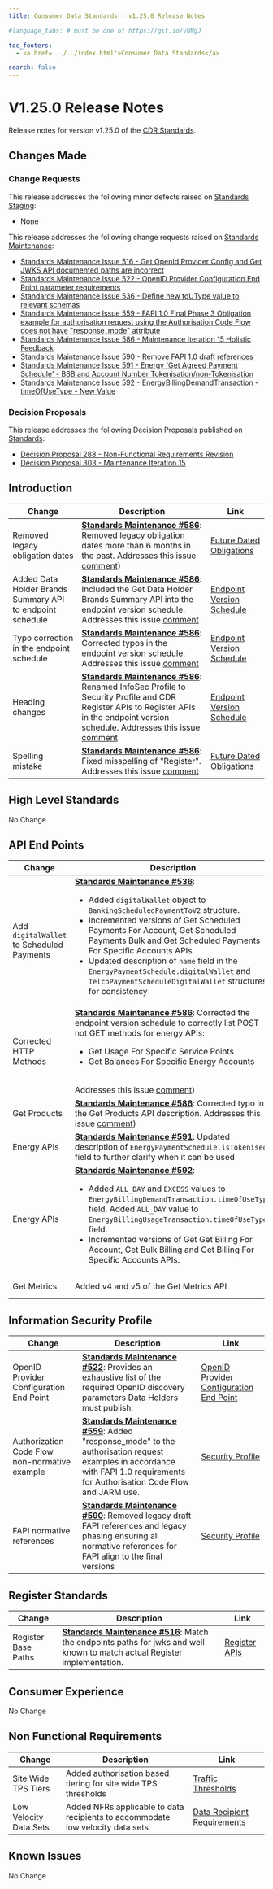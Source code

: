 ```yaml
---
title: Consumer Data Standards - v1.25.0 Release Notes

#language_tabs: # must be one of https://git.io/vQNgJ

toc_footers:
  - <a href='../../index.html'>Consumer Data Standards</a>

search: false
---
```


# V1.25.0 Release Notes
Release notes for version v1.25.0 of the [CDR Standards](../../index.html).

## Changes Made
### Change Requests

This release addresses the following minor defects raised on [Standards Staging](https://github.com/ConsumerDataStandardsAustralia/standards-staging/issues):

- None

This release addresses the following change requests raised on [Standards Maintenance](https://github.com/ConsumerDataStandardsAustralia/standards-maintenance/issues):

- [Standards Maintenance Issue 516 - Get OpenId Provider Config and Get JWKS API documented paths are incorrect](https://github.com/ConsumerDataStandardsAustralia/standards-maintenance/issues/516)
- [Standards Maintenance Issue 522 - OpenID Provider Configuration End Point parameter requirements](https://github.com/ConsumerDataStandardsAustralia/standards-maintenance/issues/522)
- [Standards Maintenance Issue 536 - Define new toUType value to relevant schemas](https://github.com/ConsumerDataStandardsAustralia/standards-maintenance/issues/536)
- [Standards Maintenance Issue 559 - FAPI 1.0 Final Phase 3 Obligation example for authorisation request using the Authorisation Code Flow does not have "response_mode" attribute](https://github.com/ConsumerDataStandardsAustralia/standards-maintenance/issues/559)
- [Standards Maintenance Issue 586 - Maintenance Iteration 15 Holistic Feedback](https://github.com/ConsumerDataStandardsAustralia/standards-maintenance/issues/586)
- [Standards Maintenance Issue 590 - Remove FAPI 1.0 draft references](https://github.com/ConsumerDataStandardsAustralia/standards-maintenance/issues/590)
- [Standards Maintenance Issue 591 - Energy 'Get Agreed Payment Schedule' - BSB and Account Number Tokenisation/non-Tokenisation](https://github.com/ConsumerDataStandardsAustralia/standards-maintenance/issues/591)
- [Standards Maintenance Issue 592 - EnergyBillingDemandTransaction - timeOfUseType - New Value](https://github.com/ConsumerDataStandardsAustralia/standards-maintenance/issues/592)

### Decision Proposals

This release addresses the following Decision Proposals published on [Standards](https://github.com/ConsumerDataStandardsAustralia/standards/issues):

- [Decision Proposal 288 - Non-Functional Requirements Revision](https://github.com/ConsumerDataStandardsAustralia/standards/issues/288)
- [Decision Proposal 303 - Maintenance Iteration 15](https://github.com/ConsumerDataStandardsAustralia/standards/issues/303)

## Introduction

|Change|Description|Link|
|------|-----------|----|
| Removed legacy obligation dates | [**Standards Maintenance #586**](https://github.com/ConsumerDataStandardsAustralia/standards-maintenance/issues/586): Removed legacy obligation dates more than 6 months in the past. Addresses this issue [comment](https://github.com/ConsumerDataStandardsAustralia/standards-maintenance/issues/586#issuecomment-1541298747)) | [Future Dated Obligations](../../#future-dated-obligations) |
| Added Data Holder Brands Summary API to endpoint schedule | [**Standards Maintenance #586**](https://github.com/ConsumerDataStandardsAustralia/standards-maintenance/issues/586): Included the Get Data Holder Brands Summary API into the endpoint version schedule. Addresses this issue [comment](https://github.com/ConsumerDataStandardsAustralia/standards-maintenance/issues/586#issuecomment-1552304480) | [Endpoint Version Schedule](../../includes/endpoint-version-schedule/#endpoint-version-schedule) |
| Typo correction in the endpoint schedule | [**Standards Maintenance #586**](https://github.com/ConsumerDataStandardsAustralia/standards-maintenance/issues/586): Corrected typos in the endpoint version schedule. Addresses this issue [comment](https://github.com/ConsumerDataStandardsAustralia/standards-maintenance/issues/586#issuecomment-1552317244) | [Endpoint Version Schedule](../../includes/endpoint-version-schedule/#endpoint-version-schedule) |
| Heading changes | [**Standards Maintenance #586**](https://github.com/ConsumerDataStandardsAustralia/standards-maintenance/issues/586): Renamed InfoSec Profile to Security Profile and CDR Register APIs to Register APIs in the endpoint version schedule. Addresses this issue [comment](https://github.com/ConsumerDataStandardsAustralia/standards-maintenance/issues/586#issuecomment-1552523783) | [Endpoint Version Schedule](../../includes/endpoint-version-schedule/#endpoint-version-schedule) |
| Spelling mistake | [**Standards Maintenance #586**](https://github.com/ConsumerDataStandardsAustralia/standards-maintenance/issues/586): Fixed misspelling of "Register". Addresses this issue [comment](https://github.com/ConsumerDataStandardsAustralia/standards-maintenance/issues/586#issuecomment-1569508043) | [Future Dated Obligations](../../#future-dated-obligations) |

## High Level Standards

No Change

## API End Points

|Change|Description|Link|
|------|-----------|----|
| Add `digitalWallet` to Scheduled Payments | [**Standards Maintenance #536**](https://github.com/ConsumerDataStandardsAustralia/standards-maintenance/issues/536): <ul><li>Added `digitalWallet` object to `BankingScheduledPaymentToV2` structure.</li><li>Incremented versions of Get Scheduled Payments For Account, Get Scheduled Payments Bulk and Get Scheduled Payments For Specific Accounts APIs.</li><li>Updated description of `name` field in the `EnergyPaymentSchedule.digitalWallet` and `TelcoPaymentScheduleDigitalWallet` structures for consistency </li></ul> | [Banking APIs](../../#banking-apis)</br>[Energy APIs](../../#energy-apis)</br>[Telco APIs](../../#telco-apis) |
| Corrected HTTP Methods | [**Standards Maintenance #586**](https://github.com/ConsumerDataStandardsAustralia/standards-maintenance/issues/590): Corrected the endpoint version schedule to correctly list POST not GET methods for energy APIs: <ul><li>Get Usage For Specific Service Points</li><li>Get Balances For Specific Energy Accounts</li></ul><br/>Addresses this issue [comment](https://github.com/ConsumerDataStandardsAustralia/standards-maintenance/issues/586#issuecomment-1537800843)) | [Endpoint Version Schedule](../../includes/endpoint-version-schedule/#endpoint-version-schedule) |
| Get Products | [**Standards Maintenance #586**](https://github.com/ConsumerDataStandardsAustralia/standards-maintenance/issues/586): Corrected typo in the Get Products API description. Addresses this issue [comment](https://github.com/ConsumerDataStandardsAustralia/standards-maintenance/issues/586#issuecomment-1573348181)) | [Get Products API](../../#get-products) |
| Energy APIs | [**Standards Maintenance #591**](https://github.com/ConsumerDataStandardsAustralia/standards-maintenance/issues/591): Updated description of  `EnergyPaymentSchedule.isTokenised` field to further clarify when it can be used | [Energy APIs](../../#energy-apis) |
| Energy APIs | [**Standards Maintenance #592**](https://github.com/ConsumerDataStandardsAustralia/standards-maintenance/issues/592): <ul><li>Added `ALL_DAY` and `EXCESS` values to `EnergyBillingDemandTransaction.timeOfUseType` field.  Added `ALL_DAY` value to  `EnergyBillingUsageTransaction.timeOfUseType ` field.</li><li>Incremented versions of Get Get Billing For Account, Get Bulk Billing	and Get Billing For Specific Accounts APIs.</li></ul>  | [Energy APIs](../../#energy-apis) |
| Get Metrics | Added v4 and v5 of the Get Metrics API| [Admin APIs](../../#admin-apis) |

## Information Security Profile

|Change|Description|Link|
|------|-----------|----|
| OpenID Provider Configuration End Point | [**Standards Maintenance #522**](https://github.com/ConsumerDataStandardsAustralia/standards-maintenance/issues/522): Provides an exhaustive list of the required OpenID discovery parameters Data Holders must publish. | [OpenID Provider Configuration End Point](../../#security-endpoints) |
| Authorization Code Flow non-normative example | [**Standards Maintenance #559**](https://github.com/ConsumerDataStandardsAustralia/standards-maintenance/issues/559): Added "response_mode" to the authorisation request examples in accordance with FAPI 1.0 requirements for Authorisation Code Flow and JARM use. | [Security Profile](../../#security-profile) |
| FAPI normative references | [**Standards Maintenance #590**](https://github.com/ConsumerDataStandardsAustralia/standards-maintenance/issues/590): Removed legacy draft FAPI references and legacy phasing ensuring all normative references for FAPI align to the final versions | [Security Profile](../../#security-profile) |

## Register Standards

|Change|Description|Link|
|------|-----------|----|
| Register Base Paths | [**Standards Maintenance #516**](https://github.com/ConsumerDataStandardsAustralia/standards-maintenance/issues/516): Match the endpoints paths for jwks and well known to match actual Register implementation. | [Register APIs](../../#register-apis) |

## Consumer Experience

No Change

## Non Functional Requirements

|Change|Description|Link|
|------|-----------|----|
| Site Wide TPS Tiers | Added authorisation based tiering for site wide TPS thresholds | [Traffic Thresholds](../../#traffic-thresholds) |
| Low Velocity Data Sets | Added NFRs applicable to data recipients to accommodate low velocity data sets | [Data Recipient Requirements](../../#data-recipient-requirements) |


## Known Issues

No Change
